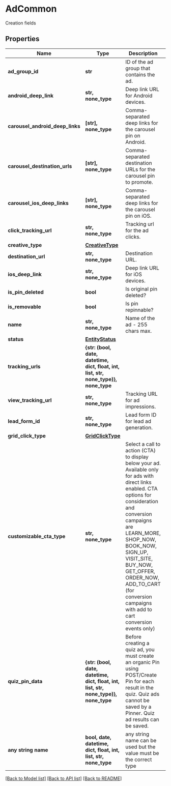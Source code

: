 # AdCommon

Creation fields

## Properties
Name | Type | Description | Notes
------------ | ------------- | ------------- | -------------
**ad_group_id** | **str** | ID of the ad group that contains the ad. | [optional] 
**android_deep_link** | **str, none_type** | Deep link URL for Android devices. | [optional] 
**carousel_android_deep_links** | **[str], none_type** | Comma-separated deep links for the carousel pin on Android. | [optional] 
**carousel_destination_urls** | **[str], none_type** | Comma-separated destination URLs for the carousel pin to promote. | [optional] 
**carousel_ios_deep_links** | **[str], none_type** | Comma-separated deep links for the carousel pin on iOS. | [optional] 
**click_tracking_url** | **str, none_type** | Tracking url for the ad clicks. | [optional] 
**creative_type** | [**CreativeType**](CreativeType.md) |  | [optional] 
**destination_url** | **str, none_type** | Destination URL. | [optional] 
**ios_deep_link** | **str, none_type** | Deep link URL for iOS devices. | [optional] 
**is_pin_deleted** | **bool** | Is original pin deleted? | [optional] 
**is_removable** | **bool** | Is pin repinnable? | [optional] 
**name** | **str, none_type** | Name of the ad - 255 chars max. | [optional] 
**status** | [**EntityStatus**](EntityStatus.md) |  | [optional] 
**tracking_urls** | **{str: (bool, date, datetime, dict, float, int, list, str, none_type)}, none_type** |  | [optional] 
**view_tracking_url** | **str, none_type** | Tracking URL for ad impressions. | [optional] 
**lead_form_id** | **str, none_type** | Lead form ID for lead ad generation. | [optional] 
**grid_click_type** | [**GridClickType**](GridClickType.md) |  | [optional] 
**customizable_cta_type** | **str, none_type** | Select a call to action (CTA) to display below your ad. Available only for ads with direct links enabled. CTA options for consideration and conversion campaigns are LEARN_MORE, SHOP_NOW, BOOK_NOW, SIGN_UP, VISIT_SITE, BUY_NOW, GET_OFFER, ORDER_NOW, ADD_TO_CART (for conversion campaigns with add to cart conversion events only) | [optional] 
**quiz_pin_data** | **{str: (bool, date, datetime, dict, float, int, list, str, none_type)}, none_type** | Before creating a quiz ad, you must create an organic Pin using POST/Create Pin for each result in the quiz. Quiz ads cannot be saved by a Pinner. Quiz ad results can be saved. | [optional] 
**any string name** | **bool, date, datetime, dict, float, int, list, str, none_type** | any string name can be used but the value must be the correct type | [optional]

[[Back to Model list]](../README.md#documentation-for-models) [[Back to API list]](../README.md#documentation-for-api-endpoints) [[Back to README]](../README.md)


